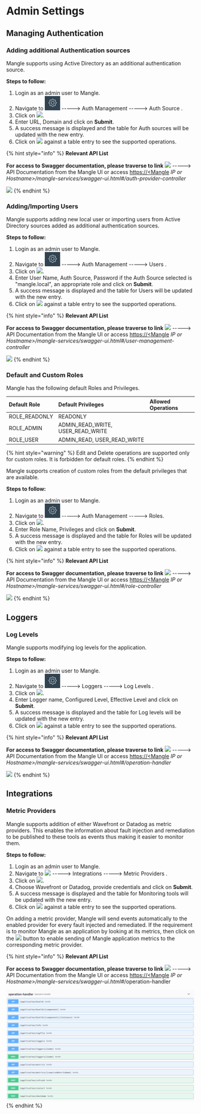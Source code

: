 # Admin Settings

## Managing Authentication

### Adding additional Authentication sources

Mangle supports using Active Directory as an additional authentication source.

**Steps to follow:**

1. Login as an admin user to Mangle.
2. Navigate to ![](../.gitbook/assets/settings%20%281%29.png) -----&gt; Auth Management  -----&gt; Auth Source .
3. Click on ![](../.gitbook/assets/authsourcebutton.png).
4. Enter URL, Domain and click on **Submit**.
5. A success message is displayed and the table for Auth sources will be updated with the new entry.
6. Click on ![](../.gitbook/assets/supportedactionsbutton.png) against a table entry to see the supported operations.

{% hint style="info" %}
**Relevant API List**

**For access to Swagger documentation, please traverse to link** ![](../.gitbook/assets/help.png) -----&gt; API Documentation from the Mangle UI or access [https://&lt;Mangle](https://<Mangle) _IP or Hostname&gt;/mangle-services/swagger-ui.html\#/auth-provider-controller_

![](../.gitbook/assets/auth-provider-controller.png)
{% endhint %}

### Adding/Importing Users

Mangle supports adding new local user or importing users from Active Directory sources added as additional authentication sources.

**Steps to follow:**

1. Login as an admin user to Mangle.
2. Navigate to ![](../.gitbook/assets/settings%20%282%29.png) -----&gt; Auth Management  -----&gt; Users .
3. Click on ![](../.gitbook/assets/adduserbutton.png).
4. Enter User Name, Auth Source, Password if the Auth Source selected is "mangle.local", an appropriate role and click on **Submit**.
5. A success message is displayed and the table for Users will be updated with the new entry.
6. Click on ![](../.gitbook/assets/supportedactionsbutton.png) against a table entry to see the supported operations.

{% hint style="info" %}
**Relevant API List**

**For access to Swagger documentation, please traverse to link** ![](../.gitbook/assets/help.png) -----&gt; API Documentation from the Mangle UI or access [https://&lt;Mangle](https://<Mangle) _IP or Hostname&gt;/mangle-services/swagger-ui.html\#/user-management-controller_

![](../.gitbook/assets/usermanagementcontroller.png)
{% endhint %}

### Default and Custom Roles

Mangle has the following default Roles and Privileges.

| Default Role | Default Privileges | Allowed Operations |
| :--- | :--- | :--- |
| ROLE\_READONLY | READONLY |  |
| ROLE\_ADMIN | ADMIN\_READ\_WRITE, USER\_READ\_WRITE |  |
| ROLE\_USER | ADMIN\_READ, USER\_READ\_WRITE |  |

{% hint style="warning" %}
Edit and Delete operations are supported only for custom roles. It is forbidden for default roles.
{% endhint %}

Mangle supports creation of custom roles from the default privileges that are available.

**Steps to follow:**

1. Login as an admin user to Mangle.
2. Navigate to ![](../.gitbook/assets/settings%20%283%29.png) -----&gt; Auth Management  -----&gt; Roles.
3. Click on ![](../.gitbook/assets/customrolebutton.png).
4. Enter Role Name, Privileges and click on **Submit**.
5. A success message is displayed and the table for Roles will be updated with the new entry.
6. Click on ![](../.gitbook/assets/supportedactionsbutton.png) against a table entry to see the supported operations.

{% hint style="info" %}
**Relevant API List**

**For access to Swagger documentation, please traverse to link** ![](../.gitbook/assets/help.png) -----&gt; API Documentation from the Mangle UI or access [https://&lt;Mangle](https://<Mangle) _IP or Hostname&gt;/mangle-services/swagger-ui.html\#/role-controller_

![](../.gitbook/assets/rolecontroller.png)
{% endhint %}

## Loggers

### Log Levels

Mangle supports modifying log levels for the application.

**Steps to follow:**

1. Login as an admin user to Mangle.
2. Navigate to ![](../.gitbook/assets/settings%20%284%29.png) -----&gt; Loggers  -----&gt; Log Levels .
3. Click on ![](../.gitbook/assets/loggerbutton.png).
4. Enter Logger name, Configured Level, Effective Level and click on **Submit**.
5. A success message is displayed and the table for Log levels will be updated with the new entry.
6. Click on ![](../.gitbook/assets/supportedactionsbutton.png) against a table entry to see the supported operations.

{% hint style="info" %}
**Relevant API List**

**For access to Swagger documentation, please traverse to link** ![](../.gitbook/assets/help.png) -----&gt; API Documentation from the Mangle UI or access [https://&lt;Mangle](https://<Mangle) _IP or Hostname&gt;/mangle-services/swagger-ui.html\#/operation-handler_

![](../.gitbook/assets/operationhandlercontroller.png)
{% endhint %}

## Integrations

### Metric Providers

Mangle supports addition of either Wavefront or Datadog as metric providers. This enables the information about fault injection and remediation to be published to these tools as events thus making it easier to monitor them.

**Steps to follow:**

1. Login as an admin user to Mangle.
2. Navigate to ![](../.gitbook/assets/settings.png) -----&gt; Integrations  -----&gt; Metric Providers .
3. Click on ![](../.gitbook/assets/monitoringtoolbutton.png).
4. Choose Wavefront or Datadog, provide credentials and click on **Submit**.
5. A success message is displayed and the table for Monitoring tools will be updated with the new entry.
6. Click on ![](../.gitbook/assets/supportedactionsbutton.png) against a table entry to see the supported operations.

On adding a metric provider, Mangle will send events automatically to the enabled provider for every fault injected and remediated. If the requirement is to monitor Mangle as an application by looking at its metrics, then click on the ![](../.gitbook/assets/sendmetricsbutton.png) button to enable sending of Mangle application metrics to the corresponding metric provider.

{% hint style="info" %}
**Relevant API List**

**For access to Swagger documentation, please traverse to link** ![](../.gitbook/assets/help.png) -----&gt; API Documentation from the Mangle UI or access [https://&lt;Mangle](https://<Mangle) _IP or Hostname&gt;/mangle-services/swagger-ui.html\#_/operation-handler

![](../.gitbook/assets/operationhandlercontroller%20%281%29.png)
{% endhint %}

